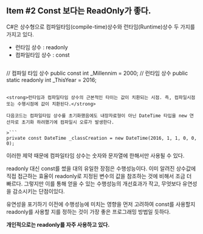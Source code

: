 ## Item #2 Const 보다는 ReadOnly가 좋다.

C#은 상수형으로 컴파일타임(compile-time)상수와 런타임(Runtime)상수 두 가지를 가지고 있다.

* 런타임 상수 : readonly
* 컴파일타임 상수 : const


>```
// 컴파일 타임 상수
public const int _Millennim = 2000;
// 런타임 상수
public static readonly int _ThisYear = 2016;
```

<strong>런타임과 컴파일타임 상수의 근본적인 타이는 값이 치환되는 시점. 즉, 컴파일시점 또는 수행시점에 값이 치환된다.</strong> 

다음코드는 컴파일타임 상수를 초기화했음에도 내장자료형이 아닌 DateTime 타입을 new 연산자로 초기화 하려했기에 컴파일시 오류가 발생한다.

>```
private const DateTime _classCreation = new DateTime(2016, 1, 1, 0, 0, 0);
```

이러한 제약 때문에 컴파일타임 상수는 숫자와 문자열에 한해서만 사용될 수 있다.

readonly 대신 const를 썼을 대의 유일한 장점은 수행성능이다. 이미 알려진 상수값에 직접 접근하는 효율이 readonly로 지정된 변수의 값을 참조하는 것에 비해서 조금 더 빠르다. 그렇지만 이를 통해 얻을 수 있는 수행성능의 개선효과가 작고, 무엇보다 유연성을 감소시키는 단점이있다.

유연성을 포기하기 이전에 수행성능에 미치는 영향을 먼저 고려하여 const를 사용할지 readonly를 사용할 지를 정하는 것이 가장 좋은 프로그래밍 방법일 듯하다.

<strong> 개인적으로는 readonly를 자주 사용하고 있다. </strong>